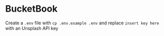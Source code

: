# BucketBook


Create a ```.env``` file with ```cp .env.example .env``` and replace ```insert key here``` with an Unsplash API key 
